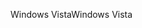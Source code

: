 <span data-ttu-id="a3959-101">Windows Vista</span><span class="sxs-lookup"><span data-stu-id="a3959-101">Windows Vista</span></span>